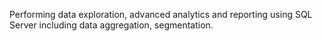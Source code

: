 Performing data exploration, advanced analytics and reporting using SQL Server including data aggregation, segmentation.
